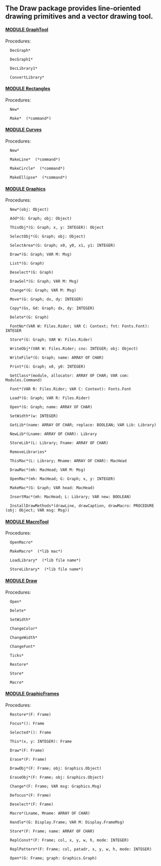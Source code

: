 ## The Draw package provides line-oriented drawing primitives and a vector drawing tool.


#### [MODULE GraphTool](https://github.com/io-core/Draw/blob/main/GraphTool.Mod)
Procedures:
```
  DecGraph*

  DecGraph1*

  DecLibrary1*

  ConvertLibrary*

```

#### [MODULE Rectangles](https://github.com/io-core/Draw/blob/main/Rectangles.Mod)
Procedures:
```
  New*

  Make*  (*command*)

```

#### [MODULE Curves](https://github.com/io-core/Draw/blob/main/Curves.Mod)
Procedures:
```
  New*

  MakeLine*  (*command*)

  MakeCircle*  (*command*)

  MakeEllipse*  (*command*)

```

#### [MODULE Graphics](https://github.com/io-core/Draw/blob/main/Graphics.Mod)
Procedures:
```
  New*(obj: Object)

  Add*(G: Graph; obj: Object)

  ThisObj*(G: Graph; x, y: INTEGER): Object

  SelectObj*(G: Graph; obj: Object)

  SelectArea*(G: Graph; x0, y0, x1, y1: INTEGER)

  Draw*(G: Graph; VAR M: Msg)

  List*(G: Graph)

  Deselect*(G: Graph)

  DrawSel*(G: Graph; VAR M: Msg)

  Change*(G: Graph; VAR M: Msg)

  Move*(G: Graph; dx, dy: INTEGER)

  Copy*(Gs, Gd: Graph; dx, dy: INTEGER)

  Delete*(G: Graph)

  FontNo*(VAR W: Files.Rider; VAR C: Context; fnt: Fonts.Font): INTEGER

  Store*(G: Graph; VAR W: Files.Rider)

  WriteObj*(VAR W: Files.Rider; cno: INTEGER; obj: Object)

  WriteFile*(G: Graph; name: ARRAY OF CHAR)

  Print*(G: Graph; x0, y0: INTEGER)

  GetClass*(module, allocator: ARRAY OF CHAR; VAR com: Modules.Command)

  Font*(VAR R: Files.Rider; VAR C: Context): Fonts.Font

  Load*(G: Graph; VAR R: Files.Rider)

  Open*(G: Graph; name: ARRAY OF CHAR)

  SetWidth*(w: INTEGER)

  GetLib*(name: ARRAY OF CHAR; replace: BOOLEAN; VAR Lib: Library)

  NewLib*(Lname: ARRAY OF CHAR): Library

  StoreLib*(L: Library; Fname: ARRAY OF CHAR)

  RemoveLibraries*

  ThisMac*(L: Library; Mname: ARRAY OF CHAR): MacHead

  DrawMac*(mh: MacHead; VAR M: Msg)

  OpenMac*(mh: MacHead; G: Graph; x, y: INTEGER)

  MakeMac*(G: Graph; VAR head: MacHead)

  InsertMac*(mh: MacHead; L: Library; VAR new: BOOLEAN)

  InstallDrawMethods*(drawLine, drawCaption, drawMacro: PROCEDURE (obj: Object; VAR msg: Msg))

```

#### [MODULE MacroTool](https://github.com/io-core/Draw/blob/main/MacroTool.Mod)
Procedures:
```
  OpenMacro*

  MakeMacro*  (*lib mac*)

  LoadLibrary*  (*lib file name*)

  StoreLibrary*  (*lib file name*)

```

#### [MODULE Draw](https://github.com/io-core/Draw/blob/main/Draw.Mod)
Procedures:
```
  Open*

  Delete*

  SetWidth*

  ChangeColor*

  ChangeWidth*

  ChangeFont*

  Ticks*

  Restore*

  Store*

  Macro*

```

#### [MODULE GraphicFrames](https://github.com/io-core/Draw/blob/main/GraphicFrames.Mod)
Procedures:
```
  Restore*(F: Frame)

  Focus*(): Frame

  Selected*(): Frame

  This*(x, y: INTEGER): Frame

  Draw*(F: Frame)

  Erase*(F: Frame)

  DrawObj*(F: Frame; obj: Graphics.Object)

  EraseObj*(F: Frame; obj: Graphics.Object)

  Change*(F: Frame; VAR msg: Graphics.Msg)

  Defocus*(F: Frame)

  Deselect*(F: Frame)

  Macro*(Lname, Mname: ARRAY OF CHAR)

  Handle*(G: Display.Frame; VAR M: Display.FrameMsg)

  Store*(F: Frame; name: ARRAY OF CHAR)

  ReplConst*(F: Frame; col, x, y, w, h, mode: INTEGER)

  ReplPattern*(F: Frame; col, patadr, x, y, w, h, mode: INTEGER)

  Open*(G: Frame; graph: Graphics.Graph) 

```

